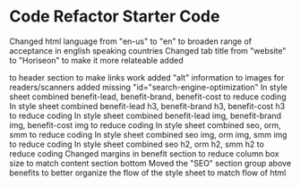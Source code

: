 # Code Refactor Starter Code
Changed html language from "en-us" to "en" to broaden range of acceptance in english speaking countries
Changed tab title from "website" to "Horiseon" to make it more relateable
added <nav></nav> to header section to make links work
added "alt" information to images for readers/scanners
added missing "id="search-engine-optimization"
In style sheet combined benefit-lead, benefit-brand, benefit-cost to reduce coding
In style sheet combined benefit-lead h3, benefit-brand h3, benefit-cost h3 to reduce coding 
In style sheet combined benefit-lead img, benefit-brand img, benefit-cost img to reduce coding
In style sheet combined seo, orm, smm to reduce coding
In style sheet combined seo img, orm img, smm img to reduce coding
In style sheet combined seo h2, orm h2, smm h2 to reduce coding
Changed margins in benefit section to reduce column box size to match content section bottom
Moved the "SEO" section group above benefits to better organize the flow of the style sheet to match flow of html



